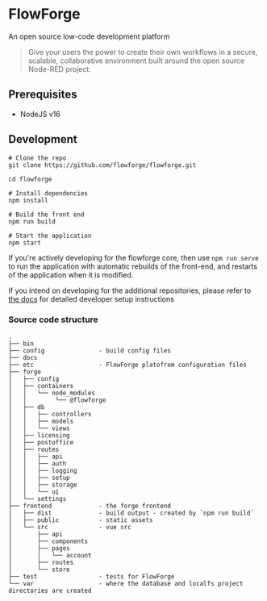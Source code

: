 # FlowForge
An open source low-code development platform

> Give your users the power to create their own workflows in a secure, scalable, collaborative environment built around the open source Node-RED project.

## Prerequisites

 - NodeJS v16

## Development

```
# Clone the repo
git clone https://github.com/flowforge/flowforge.git 

cd flowforge

# Install dependencies
npm install

# Build the front end
npm run build

# Start the application
npm start
```

If you're actively developing for the flowforge core, then use `npm run serve` to run the application
with automatic rebuilds of the front-end, and restarts of the application when
it is modified.

If you intend on developing for the additional repositories, please refer to [the docs](https://github.com/flowforge/flowforge/tree/dev-docs#readme) 
for detailed developer setup instructions



### Source code structure

```
.
├── bin
├── config               - build config files
├── docs
├── etc                  - FlowForge platofrom configuration files
├── forge
│   ├── config
│   ├── containers
│   │   └── node_modules
│   │        └── @flowforge
│   ├── db
│   │   ├── controllers
│   │   ├── models
│   │   └── views
│   ├── licensing
│   ├── postoffice
│   ├── routes
│   │   ├── api
│   │   ├── auth
│   │   ├── logging
│   │   ├── setup
│   │   ├── storage
│   │   └── ui
│   └── settings
├── frontend             - the forge frontend
│   ├── dist             - build output - created by `npm run build`
│   ├── public           - static assets
│   └── src              - vue src
│       ├── api
│       ├── components
│       ├── pages
│       │   └── account
│       ├── routes
│       └── store
├── test                 - tests for FlowForge
└── var                  - where the database and localfs project directories are created
```
